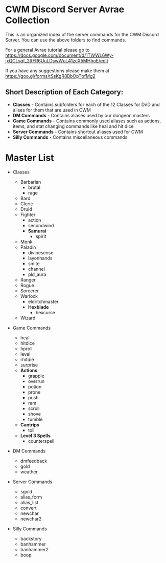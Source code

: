# CWM Discord Server Avrae Collection

This is an organized index of the server commands for the CWM Discord Server.
You can use the above folders to find commands.

For a general Avrae tutorial please go to https://docs.google.com/document/d/1TWWL6Wy-jxQCLsqf_2ttFR6UuLDswWuL41zcX5MHhoE/edit

If you have any suggestions please make them at https://goo.gl/forms/tSsKgR8BbOpTbfMg2

## Short Description of Each Category:
* **Classes** - Contains subfolders for each of the 12 Classes for DnD and alises for them that are used in CWM
* **DM Commands** - Contains aliases used by our dungeon masters
* **Game Commands** - Contains commonly used aliases such as actions, items, and stat changing commands like heal and hit dice
* **Server Commands** - Contains shortcut aliases used for CWM
* **Silly Commands** - Contains miscellaneous commands

# Master List

* Classes
	* Barbarian
		* brutal
		* rage
	* Bard
	* Cleric
	* Druid
	* Fighter
		* action
		* secondwind
		* **Samurai**
			* spirit
	* Monk
	* Paladin
		* divinesense
		* layonhands
		* smite
		* channel
		* pld_aura
	* Ranger
	* Rogue
	* Sorcerer
	* Warlock
		* eldritchmaster
		* **Hexblade**
			* hexcurse
	* Wizard

* Game Commands
	* heal
	* hitdice
	* hproll
	* level
	* rhitdie
	* surprise
	* **Actions**
		* grapple
		* overrun
		* potion
		* prone
		* push
		* ram
		* scroll
		* shove
		* tumble
	* **Cantrips**
		* toll
	* **Level 3 Spells**
		* counterspell

* DM Commands
	* dmfeedback
	* gold
	* weather

* Server Commands
	* sgold
	* alias_form
	* alias_list
	* convert
	* newchar
	* newchar2
	
* Silly Commands
	* backstory
	* banhammer
	* banhammer2
	* boop
